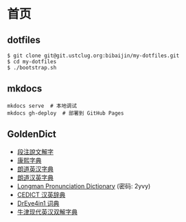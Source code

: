 # 首页

## dotfiles

```
$ git clone git@git.ustclug.org:bibaijin/my-dotfiles.git
$ cd my-dotfiles
$ ./bootstrap.sh
```

## mkdocs

```
mkdocs serve  # 本地调试
mkdocs gh-deploy  # 部署到 GitHub Pages
```

## GoldenDict

- [段注說文解字](http://download.huzheng.org/zh_CN/)
- [康熙字典](http://download.huzheng.org/zh_CN/)
- [朗道英汉字典](http://download.huzheng.org/zh_CN/)
- [朗道汉英字典](http://download.huzheng.org/zh_CN/)
- [Longman Pronunciation Dictionary](https://pan.baidu.com/s/1jJwS6hS) (密码: 2yvy)
- [CEDICT 汉英辞典](http://download.huzheng.org/zh_CN/)
- [DrEye4in1 词典](http://download.huzheng.org/zh_CN/)
- [牛津现代英汉双解字典](http://download.huzheng.org/zh_CN/)
